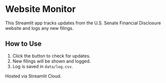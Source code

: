 # Website Monitor

This Streamlit app tracks updates from the U.S. Senate Financial Disclosure website and logs any new filings.

## How to Use

1. Click the button to check for updates.
2. New filings will be shown and logged.
3. Log is saved in `data/log.csv`.

Hosted via Streamlit Cloud.